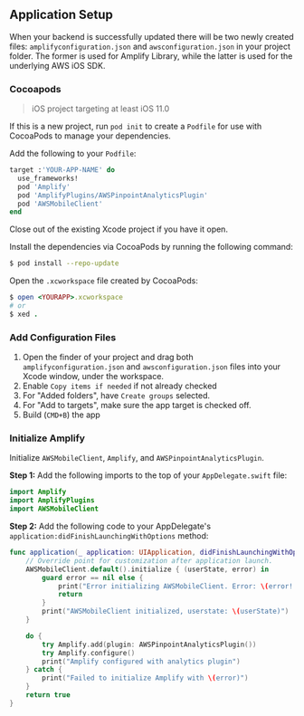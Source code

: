 ## Application Setup

When your backend is successfully updated there will be two newly created files: `amplifyconfiguration.json` and `awsconfiguration.json` in your project folder. The former is used for Amplify Library, while the latter is used for the underlying AWS iOS SDK.

### Cocoapods

> iOS project targeting at least iOS 11.0

If this is a new project, run `pod init` to create a `Podfile` for use with CocoaPods to manage your dependencies. 

Add the following to your `Podfile`:

```ruby
target :'YOUR-APP-NAME' do
  use_frameworks!
  pod 'Amplify'
  pod 'AmplifyPlugins/AWSPinpointAnalyticsPlugin'
  pod 'AWSMobileClient'
end
```

Close out of the existing Xcode project if you have it open.

Install the dependencies via CocoaPods by running the following command:

```bash
$ pod install --repo-update
```

Open the `.xcworkspace` file created by CocoaPods:

```ruby
$ open <YOURAPP>.xcworkspace
# or
$ xed .
```

### Add Configuration Files

1. Open the finder of your project and drag both `amplifyconfiguration.json` and `awsconfiguration.json` files into your Xcode window, under the workspace. 
2. Enable `Copy items if needed` if not already checked
3. For "Added folders", have `Create groups` selected. 
4. For "Add to targets", make sure the app target is checked off.
5. Build (`CMD+B`) the app 

### Initialize Amplify

Initialize `AWSMobileClient`, `Amplify`, and `AWSPinpointAnalyticsPlugin`.

**Step 1:** Add the following imports to the top of your `AppDelegate.swift` file:

```swift
import Amplify
import AmplifyPlugins
import AWSMobileClient
```

**Step 2:** Add the following code to your AppDelegate's `application:didFinishLaunchingWithOptions` method:

```swift
func application(_ application: UIApplication, didFinishLaunchingWithOptions launchOptions: [UIApplication.LaunchOptionsKey: Any]?) -> Bool {
    // Override point for customization after application launch.
    AWSMobileClient.default().initialize { (userState, error) in
        guard error == nil else {
            print("Error initializing AWSMobileClient. Error: \(error!.localizedDescription)")
            return
        }
        print("AWSMobileClient initialized, userstate: \(userState)")
    }

    do {
        try Amplify.add(plugin: AWSPinpointAnalyticsPlugin())
        try Amplify.configure()
        print("Amplify configured with analytics plugin")
    } catch {
        print("Failed to initialize Amplify with \(error)")
    }
    return true
}
```
